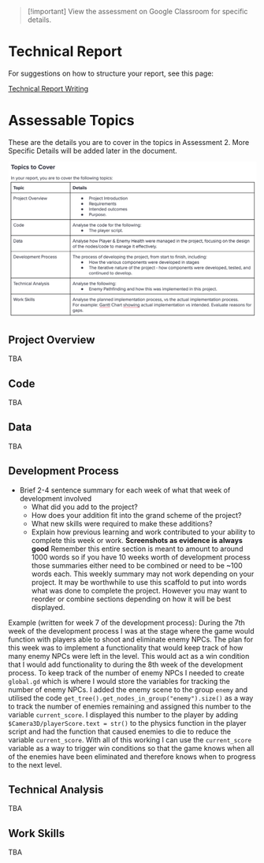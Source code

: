 
> [!important] View the assessment on Google Classroom for specific details.

# Technical Report

For suggestions on how to structure your report, see this page:

[Technical Report Writing](_sharedContent/technicalReportWriting.md)

# Assessable Topics 

These are the details you are to cover in the topics in Assessment 2. More Specific Details will be added later in the document.

![assessment2Topics](ISD/2%20-%20Digital%20Applications/2024S2/_images/assessment2Topics.png)

## Project Overview

TBA

## Code

TBA

## Data

TBA

## Development Process

- Brief 2-4 sentence summary for each week of what that week of development involved
	- What did you add to the project?
	- How does your addition fit into the grand scheme of the project?
	- What new skills were required to make these additions?
	- Explain how previous learning and work contributed to your ability to complete this week or work.
<strong>Screenshots as evidence is always good</strong>
Remember this entire section is meant to amount to around 1000 words so if you have 10 weeks worth of development process those summaries either need to be combined or need to be ~100 words each.
This weekly summary may not work depending on your project. It may be worthwhile to use this scaffold to put into words what was done to complete the project. However you may want to reorder or combine sections depending on how it will be best displayed. 

Example (written for week 7 of the development process):
During the 7th week of the development process I was at the stage where the game would function with players able to shoot and eliminate enemy NPCs. The plan for this week was to implement a functionality that would keep track of how many enemy NPCs were left in the level. This would act as a win condition that I would add functionality to during the 8th week of the development process. To keep track of the number of enemy NPCs I needed to create `global.gd` which is where I would store the variables for tracking the number of enemy NPCs. I added the enemy scene to the group `enemy` and utilised the code `get_tree().get_nodes_in_group("enemy").size()` as a way to track the number of enemies remaining and assigned this number to the variable `current_score`. I displayed this number to the player by adding `$Camera3D/playerScore.text = str()` to the physics function in the player script and had the function that caused enemies to die to reduce the variable `current_score`. With all of this working I can use the `current_score` variable as a way to trigger win conditions so that the game knows when all of the enemies have been eliminated and therefore knows when to progress to the next level.
## Technical Analysis

TBA

## Work Skills

TBA